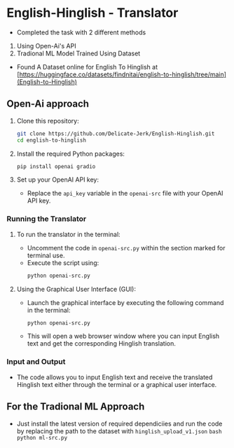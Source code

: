 # English-Hinglish - Translator

- Completed the task with 2 different methods
1) Using Open-Ai's API
2) Tradional ML Model Trained Using Dataset

- Found A Dataset online for English To Hinglish at [https://huggingface.co/datasets/findnitai/english-to-hinglish/tree/main](English-to-Hinglish)

## Open-Ai approach
1. Clone this repository:
    ```bash
    git clone https://github.com/Delicate-Jerk/English-Hinglish.git
    cd english-to-hinglish
    ```

2. Install the required Python packages:
    ```bash
    pip install openai gradio
    ```

3. Set up your OpenAI API key:
    - Replace the `api_key` variable in the `openai-src` file with your OpenAI API key.

### Running the Translator
1. To run the translator in the terminal:
    - Uncomment the code in `openai-src.py` within the section marked for terminal use.
    - Execute the script using:
        ```bash
        python openai-src.py
        ```

2. Using the Graphical User Interface (GUI):
    - Launch the graphical interface by executing the following command in the terminal:
        ```bash
        python openai-src.py
        ```
    - This will open a web browser window where you can input English text and get the corresponding Hinglish translation.

### Input and Output
- The code allows you to input English text and receive the translated Hinglish text either through the terminal or a graphical user interface.

## For the Tradional ML Approach
- Just install the latest version of required dependiciies and run the code by replacing the path to the dataset with `hinglish_upload_v1.json`
        ```bash
        python ml-src.py
        ```

